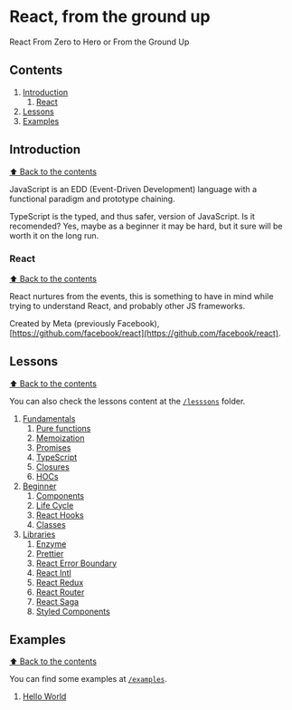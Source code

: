 # React, from the ground up #

React From Zero to Hero or From the Ground Up

## Contents

1. [Introduction](#introduction)
    1. [React](#react)
1. [Lessons](#lessons)
1. [Examples](#examples)

## Introduction
[⬆ Back to the contents](#contents)

JavaScript is an EDD (Event-Driven Development) language with a functional paradigm and prototype chaining.

TypeScript is the typed, and thus safer, version of JavaScript. Is it recomended? Yes, maybe as a beginner it may be hard, but it sure will be worth it on the long run.

### React
[⬆ Back to the contents](#contents)

React nurtures from the events, this is something to have in mind while trying to understand React, and probably other JS frameworks.

Created by Meta (previously Facebook), [https://github.com/facebook/react](https://github.com/facebook/react).

## Lessons
[⬆ Back to the contents](#contents)

You can also check the lessons content at the [`/lesssons`](./lessons/) folder.

1. [Fundamentals](./lessons/0.-Fundamentals/)
    1. [Pure functions](./lessons/0.-Fundamentals/1.-pure-functions/)
    1. [Memoization](./lessons/0.-Fundamentals/2.-memoization/)
    1. [Promises](./lessons/0.-Fundamentals/3.-promises/)
    1. [TypeScript](./lessons/0.-Fundamentals/4.-typescript/)
    1. [Closures](./lessons/0.-Fundamentals/5.-closures/)
    1. [HOCs](./lessons/0.-Fundamentals/6.-hoc/)
1. [Beginner](./lessons/1.-Beginner/)
    1. [Components](./lessons/1.-Beginner/1.-components/)
    1. [Life Cycle](./lessons/1.-Beginner/2.-life-cycle/)
    1. [React Hooks](./lessons/1.-Beginner/3.-hooks/)
    1. [Classes](./lessons/1.-Beginner/4.-classes/)
1. [Libraries](./.-Libraries/)
    1. [Enzyme](./.-enzyme/)
    1. [Prettier](./.-prettier/)
    1. [React Error Boundary](./.-react-error-boundary/)
    1. [React Intl](./.-react-intl/)
    1. [React Redux](./.-react-redux/)
    1. [React Router](./.-react-router/)
    1. [React Saga](./.-react-saga/)
    1. [Styled Components](./.-styled-components/)

## Examples
[⬆ Back to the contents](#contents)

You can find some examples at [`/examples`](./examples/).

1. [Hello World](./examples/hello-world/)